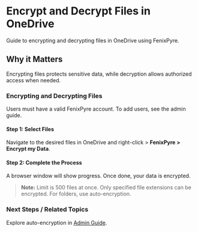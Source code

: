 # Encrypt and Decrypt Files in OneDrive

Guide to encrypting and decrypting files in OneDrive using FenixPyre.


## Why it Matters
Encrypting files protects sensitive data, while decryption allows authorized access when needed.

### Encrypting and Decrypting Files

Users must have a valid FenixPyre account. To add users, see the admin guide.

#### Step 1: Select Files
Navigate to the desired files in OneDrive and right-click > **FenixPyre > Encrypt my Data**.

<!-- IMG: ./media/05-user-guide/encrypt-decrypt-files/screenshot1.png | Alt: Right-click menu in OneDrive -->

#### Step 2: Complete the Process
A browser window will show progress. Once done, your data is encrypted.

<!-- IMG: ./media/05-user-guide/encrypt-decrypt-files/screenshot2.png | Alt: Encryption confirmation screen -->

> **Note:** Limit is 500 files at once. Only specified file extensions can be encrypted. For folders, use auto-encryption.

### Next Steps / Related Topics
Explore auto-encryption in [Admin Guide](/04-admin-guide/enable-auto-encryption-for-folders).